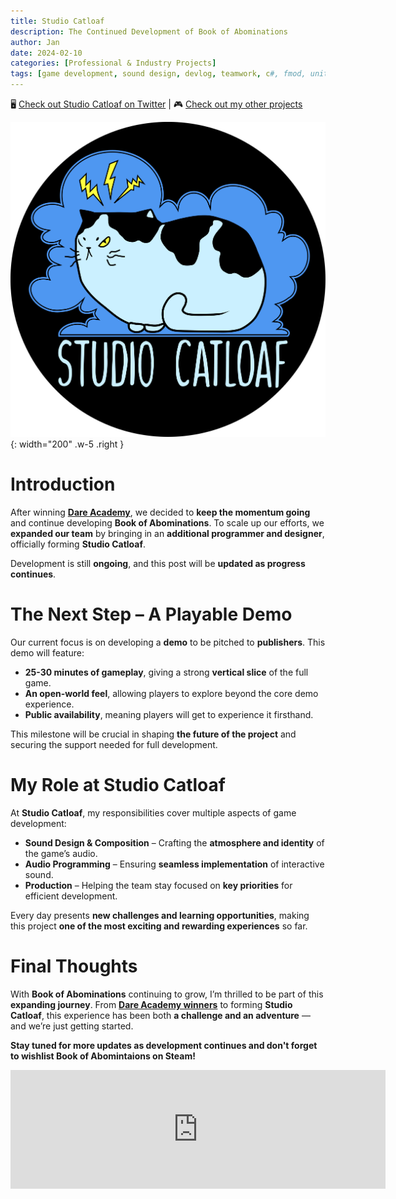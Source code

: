 ```yaml
---
title: Studio Catloaf
description: The Continued Development of Book of Abominations
author: Jan
date: 2024-02-10
categories: [Professional & Industry Projects]
tags: [game development, sound design, devlog, teamwork, c#, fmod, unity, company]
---
```


🖥️ [Check out Studio Catloaf on Twitter](https://x.com/studiocatloaf?lang=en) | 🎮 [Check out my other projects](https://janhuss.github.io/categories/)

![catloaf](/assets/img/Company/StudioCatloaf-Circle.png){: width="200" .w-5 .right }

# Introduction

After winning **[Dare Academy](https://janhuss.github.io/posts/Dare-Academy-2023/)**, we decided 
to **keep the momentum going** and continue developing **Book of Abominations**. To scale up our 
efforts, we **expanded our team** by bringing in an **additional programmer and designer**, 
officially forming **Studio Catloaf**.

Development is still **ongoing**, and this post will be **updated as progress continues**.

# The Next Step – A Playable Demo

Our current focus is on developing a **demo** to be pitched to **publishers**. This demo will 
feature:
- **25-30 minutes of gameplay**, giving a strong **vertical slice** of the full game.
- **An open-world feel**, allowing players to explore beyond the core demo experience.
- **Public availability**, meaning players will get to experience it firsthand.

This milestone will be crucial in shaping **the future of the project** and securing the support 
needed for full development.

# My Role at Studio Catloaf

At **Studio Catloaf**, my responsibilities cover multiple aspects of game development:

- **Sound Design & Composition** – Crafting the **atmosphere and identity** of the game’s audio.
- **Audio Programming** – Ensuring **seamless implementation** of interactive sound.
- **Production** – Helping the team stay focused on **key priorities** for efficient development.

Every day presents **new challenges and learning opportunities**, making this project **one of 
the most exciting and rewarding experiences** so far.

# Final Thoughts

With **Book of Abominations** continuing to grow, I’m thrilled to be part of this **expanding 
journey**. From **[Dare Academy winners](https://janhuss.github.io/posts/Dare-Academy-2023/)** 
to forming **Studio Catloaf**, this experience has been both **a challenge and an adventure** 
— and we’re just getting started.

**Stay tuned for more updates as development continues and don't forget to wishlist Book of 
Abomintaions on Steam!**

<iframe src="https://store.steampowered.com/widget/3291120/" frameborder="0" width="600" height="190"></iframe>
